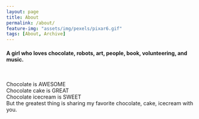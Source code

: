```yaml
---
layout: page
title: About
permalink: /about/
feature-img: "assets/img/pexels/pixar6.gif"
tags: [About, Archive]
---
```

<h4>A girl who loves chocolate, robots, art, people, book, volunteering, and music.</h4><br>

Chocolate is AWESOME<br>
Chocolate cake is GREAT<br>
Chocolate icecream is SWEET<br>
But the greatest thing is sharing my favorite chocolate, cake, icecream with you.<br>
